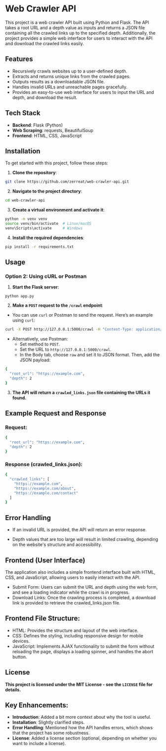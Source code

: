 # Web Crawler API

This project is a web crawler API built using Python and Flask. The API takes a root URL and a depth value as inputs and returns a JSON file containing all the crawled links up to the specified depth. Additionally, the project provides a simple web interface for users to interact with the API and download the crawled links easily.

## Features
- Recursively crawls websites up to a user-defined depth.
- Extracts and returns unique links from the crawled pages.
- Outputs results as a downloadable JSON file.
- Handles invalid URLs and unreachable pages gracefully.
- Provides an easy-to-use web interface for users to input the URL and depth, and download the result.

## Tech Stack
- **Backend**: Flask (Python)
- **Web Scraping**: requests, BeautifulSoup
- **Frontend**: HTML, CSS, JavaScript

## Installation

To get started with this project, follow these steps:

1. **Clone the repository**:
```bash
git clone https://github.com/zerreat/web-crawler-api.git
```
2. **Navigate to the project directory**:
```bash
cd web-crawler-api
```
3. **Create a virtual environment and activate it**:
```bash
python -m venv venv
source venv/bin/activate  # Linux/macOS
venv\Scripts\activate     # Windows
```
4. **Install the required dependencies**:
```bash
pip install -r requirements.txt
```
## Usage


### Option 2: Using cURL or Postman
1. **Start the Flask server**:
```bashc
python app.py
```
2. **Make a `POST` request to the `/crawl` endpoint**:
* You can use `curl` or Postman to send the request. Here’s an example using `curl`:
```bash
curl -X POST http://127.0.0.1:5000/crawl -H "Content-Type: application/json" -d "{\"root_url\": \"https://example.com\", \"depth\": 2}" --output crawled_links.json
```

* Alternatively, use Postman:
  * Set method to `POST`.
  * Set the URL to `http://127.0.0.1:5000/crawl`.
  * In the Body tab, choose `raw` and set it to JSON format. Then, add the JSON payload:
```bash
{
  "root_url": "https://example.com",
  "depth": 2
}

```

3. **The API will return a `crawled_links.json` file containing the URLs it found.**

## Example Request and Response

### Request:
```bash
{
  "root_url": "https://example.com",
  "depth": 2
}
```

### Response (crawled_links.json):
```bash
{
  "crawled_links": [
    "https://example.com",
    "https://example.com/about",
    "https://example.com/contact"
  ]
}
```

## Error Handling

* If an invalid URL is provided, the API will return an error response.

* Depth values that are too large will result in limited crawling, depending on the website's structure and accessibility.

## Frontend (User Interface)
The application also includes a simple frontend interface built with HTML, CSS, and JavaScript, allowing users to easily interact with the API.
* Submit Form: Users can submit the URL and depth using the web form, and see a loading indicator while the crawl is in progress.
* Download Links: Once the crawling process is completed, a download link is provided to retrieve the crawled_links.json file.

## Frontend File Structure:

* HTML: Provides the structure and layout of the web interface.
* CSS: Defines the styling, including responsive design for mobile devices.
* JavaScript: Implements AJAX functionality to submit the form without reloading the page, displays a loading spinner, and handles the abort button.

## License

**This project is licensed under the MIT License - see the `LICENSE` file for details.**


## Key Enhancements:
- **Introduction**: Added a bit more context about why the tool is useful.
- **Installation**: Slightly clarified steps.
- **Error Handling**: Mentioned how the API handles errors, which shows that the project has some robustness.
- **License**: Added a license section (optional, depending on whether you want to include a license).
